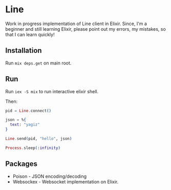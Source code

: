 # Line

Work in progress implementation of Line client in Elixir. Since, I'm a beginner and still learning Elixir, please point out my errors, my mistakes, so that I can learn quickly!

## Installation

Run `mix deps.get` on main root.

## Run

Run `iex -S mix` to run interactive elixir shell.

Then:

```elixir
pid = Line.connect()

json = %{
  text: "yagiz"
}

Line.send(pid, "hello", json)

Process.sleep(:infinity)
```

## Packages

- Poison - JSON encoding/decoding
- Websockex - Websocket implementation on Elixir.
